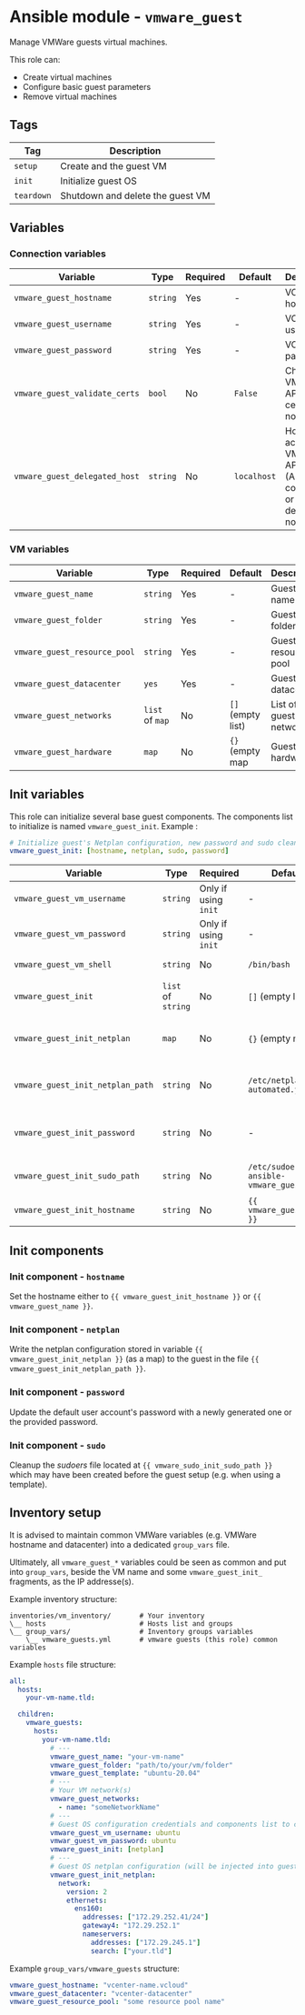# Ansible module - `vmware_guest`

Manage VMWare guests virtual machines.

This role can:
* Create virtual machines
* Configure basic guest parameters
* Remove virtual machines

## Tags

| Tag        | Description                      |
|------------|----------------------------------|
| `setup`    | Create and the guest VM          |
| `init`     | Initialize guest OS              |
| `teardown` | Shutdown and delete the guest VM |

## Variables

### Connection variables

| Variable                      | Type     | Required | Default     | Description                                                     |
|-------------------------------|----------|----------|-------------|-----------------------------------------------------------------|
| `vmware_guest_hostname`       | `string` | Yes      | -           | VCenter hostname                                                |
| `vmware_guest_username`       | `string` | Yes      | -           | VCenter username                                                |
| `vmware_guest_password`       | `string` | Yes      | -           | VCenter password                                                |
| `vmware_guest_validate_certs` | `bool`   | No       | `False`     | Check VMWare API certificate nor not                            |
| `vmware_guest_delegated_host` | `string` | No       | `localhost` | Host accessing VMWare API (Ansible controller or dedicated node |

### VM variables

| Variable                     | Type            | Required | Default           | Description            |
|------------------------------|-----------------|----------|-------------------|------------------------|
| `vmware_guest_name`          | `string`        | Yes      | -                 | Guest VM name          |
| `vmware_guest_folder`        | `string`        | Yes      | -                 | Guest VM folder        |
| `vmware_guest_resource_pool` | `string`        | Yes      | -                 | Guest VM resource pool |
| `vmware_guest_datacenter`    | `yes`           | Yes      | -                 | Guest VM datacenter    |
| `vmware_guest_networks`      | `list` of `map` | No       | `[]` (empty list) | List of guest networks |
| `vmware_guest_hardware`      | `map`           | No       | `{}` (empty map   | Guest VM hardware      |

## Init variables

This role can initialize several base guest components. The components list to initialize is named `vmware_guest_init`. Example :

```yaml
# Initialize guest's Netplan configuration, new password and sudo cleanup
vmware_guest_init: [hostname, netplan, sudo, password]
```

| Variable                         | Type               | Required             | Default                                | Description                             |
|----------------------------------|--------------------|----------------------|----------------------------------------|-----------------------------------------|
| `vmware_guest_vm_username`       | `string`           | Only if using `init` | -                                      | Guest OS username                       |
| `vmware_guest_vm_password`       | `string`           | Only if using `init` | -                                      | Guest OS password                       |
| `vmware_guest_vm_shell`          | `string`           | No                   | `/bin/bash`                            | Guest OS shell                          |
| `vmware_guest_init`              | `list` of `string` | No                   | `[]` (empty list)                      | Guest components to initialize          |
| `vmware_guest_init_netplan`      | `map`              | No                   | `{}` (empty map)                       | Guest's `netplan` configuration content |
| `vmware_guest_init_netplan_path` | `string`           | No                   | `/etc/netplan/00-automated.yaml`       | Guest's `netplan` configuration path    |
| `vmware_guest_init_password`     | `string`           | No                   | -                                      | Guest's default account new password    |
| `vmware_guest_init_sudo_path`    | `string`           | No                   | `/etc/sudoers/00-ansible-vmware_guest` | Guest's pre-init `sudoers` file path    |
| `vmware_guest_init_hostname`     | `string`           | No                   | `{{ vmware_guest_name }}`              | Guest's hostname                        |

## Init components

### Init component - `hostname`

Set the hostname either to `{{ vmware_guest_init_hostname }}` or `{{ vmware_guest_name }}`.

### Init component - `netplan`

Write the netplan configuration stored in variable `{{ vmware_guest_init_netplan }}` (as a map) to the guest in the file `{{ vmware_guest_init_netplan_path }}`.

### Init component - `password`

Update the default user account's password with a newly generated one or the provided password.

### Init component - `sudo`

Cleanup the *sudoers* file located at `{{ vmware_sudo_init_sudo_path }}` which may have been created before the guest setup (e.g. when using a template).

## Inventory setup

It is advised to maintain common VMWare variables (e.g. VMWare hostname and datacenter) into a dedicated `group_vars` file.

Ultimately, all `vmware_guest_*` variables could be seen as common and put into `group_vars`, beside the VM name and some `vmware_guest_init_` fragments, as the IP addresse(s).

Example inventory structure:

```
inventories/vm_inventory/       # Your inventory
\__ hosts                       # Hosts list and groups
\__ group_vars/                 # Inventory groups variables
    \__ vmware_guests.yml       # vmware guests (this role) common variables
```

Example `hosts` file structure:

```yaml
all:
  hosts:
    your-vm-name.tld:

  children:
    vmware_guests:
      hosts:
        your-vm-name.tld:
          # ---
          vmware_guest_name: "your-vm-name"
          vmware_guest_folder: "path/to/your/vm/folder"
          vmware_guest_template: "ubuntu-20.04"
          # ---
          # Your VM network(s)
          vmware_guest_networks:
            - name: "someNetworkName"
          # ---
          # Guest OS configuration credentials and components list to configure.
          vmware_guest_vm_username: ubuntu
          vmwar_guest_vm_password: ubuntu
          vmware_guest_init: [netplan]
          # ---
          # Guest OS netplan configuration (will be injected into guest OS)
          vmware_guest_init_netplan:
            network:
              version: 2
              ethernets:
                ens160:
                  addresses: ["172.29.252.41/24"]
                  gateway4: "172.29.252.1"
                  nameservers:
                    addresses: ["172.29.245.1"]
                    search: ["your.tld"]
```

Example `group_vars/vmware_guests` structure:

```yaml
vmware_guest_hostname: "vcenter-name.vcloud"
vmware_guest_datacenter: "vcenter-datacenter"
vmware_guest_resource_pool: "some resource pool name"
```
